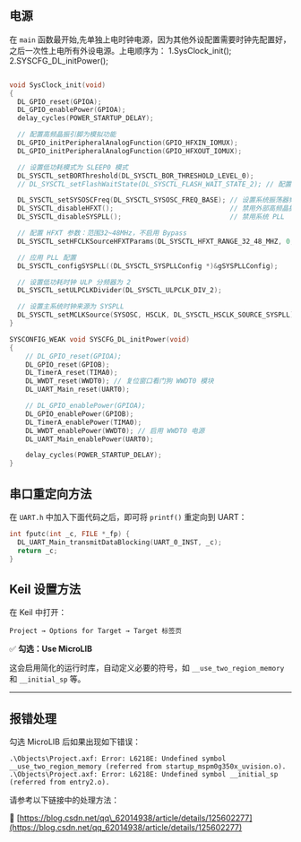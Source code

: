 ## 电源
在 `main` 函数最开始,先单独上电时钟电源，因为其他外设配置需要时钟先配置好，之后一次性上电所有外设电源。上电顺序为：
1.SysClock_init();
2.SYSCFG_DL_initPower();


```c

void SysClock_init(void)
{
  DL_GPIO_reset(GPIOA);
  DL_GPIO_enablePower(GPIOA);
  delay_cycles(POWER_STARTUP_DELAY);

  // 配置高频晶振引脚为模拟功能
  DL_GPIO_initPeripheralAnalogFunction(GPIO_HFXIN_IOMUX);
  DL_GPIO_initPeripheralAnalogFunction(GPIO_HFXOUT_IOMUX);

  // 设置低功耗模式为 SLEEP0 模式
  DL_SYSCTL_setBORThreshold(DL_SYSCTL_BOR_THRESHOLD_LEVEL_0);
  // DL_SYSCTL_setFlashWaitState(DL_SYSCTL_FLASH_WAIT_STATE_2); // 配置 Flash 等待周期

  DL_SYSCTL_setSYSOSCFreq(DL_SYSCTL_SYSOSC_FREQ_BASE); // 设置系统振荡器频率
  DL_SYSCTL_disableHFXT();                             // 禁用外部高频晶振
  DL_SYSCTL_disableSYSPLL();                           // 禁用系统 PLL

  // 配置 HFXT 参数：范围32~48MHz，不启用 Bypass
  DL_SYSCTL_setHFCLKSourceHFXTParams(DL_SYSCTL_HFXT_RANGE_32_48_MHZ, 0, false);

  // 应用 PLL 配置
  DL_SYSCTL_configSYSPLL((DL_SYSCTL_SYSPLLConfig *)&gSYSPLLConfig);

  // 设置低功耗时钟 ULP 分频器为 2
  DL_SYSCTL_setULPCLKDivider(DL_SYSCTL_ULPCLK_DIV_2);

  // 设置主系统时钟来源为 SYSPLL
  DL_SYSCTL_setMCLKSource(SYSOSC, HSCLK, DL_SYSCTL_HSCLK_SOURCE_SYSPLL);
}

SYSCONFIG_WEAK void SYSCFG_DL_initPower(void)
{
    // DL_GPIO_reset(GPIOA);
    DL_GPIO_reset(GPIOB);
    DL_TimerA_reset(TIMA0);
    DL_WWDT_reset(WWDT0); // 复位窗口看门狗 WWDT0 模块
    DL_UART_Main_reset(UART0);

    // DL_GPIO_enablePower(GPIOA);
    DL_GPIO_enablePower(GPIOB);
    DL_TimerA_enablePower(TIMA0);
    DL_WWDT_enablePower(WWDT0); // 启用 WWDT0 电源
    DL_UART_Main_enablePower(UART0);

    delay_cycles(POWER_STARTUP_DELAY);
}

````


## 串口重定向方法

在 `UART.h` 中加入下面代码之后，即可将 `printf()` 重定向到 UART：

```c
int fputc(int _c, FILE *_fp) {
  DL_UART_Main_transmitDataBlocking(UART_0_INST, _c);
  return _c;
}
````


## Keil 设置方法

在 Keil 中打开：

```
Project → Options for Target → Target 标签页
```

✅ **勾选：Use MicroLIB**

这会启用简化的运行时库，自动定义必要的符号，如 `__use_two_region_memory` 和 `__initial_sp` 等。

---

## 报错处理

勾选 MicroLIB 后如果出现如下错误：

```
.\Objects\Project.axf: Error: L6218E: Undefined symbol __use_two_region_memory (referred from startup_mspm0g350x_uvision.o).
.\Objects\Project.axf: Error: L6218E: Undefined symbol __initial_sp (referred from entry2.o).
```

请参考以下链接中的处理方法：

🔗 [https://blog.csdn.net/qq\_62014938/article/details/125602277](https://blog.csdn.net/qq_62014938/article/details/125602277)

```

